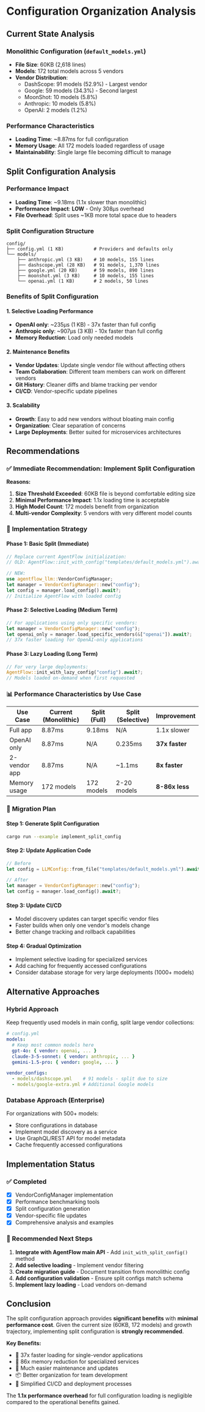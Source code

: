 # Configuration Organization Analysis

## Current State Analysis

### Monolithic Configuration (`default_models.yml`)
- **File Size**: 60KB (2,618 lines)
- **Models**: 172 total models across 5 vendors
- **Vendor Distribution**:
  - DashScope: 91 models (52.9%) - Largest vendor
  - Google: 59 models (34.3%) - Second largest
  - MoonShot: 10 models (5.8%)
  - Anthropic: 10 models (5.8%)
  - OpenAI: 2 models (1.2%)

### Performance Characteristics
- **Loading Time**: ~8.87ms for full configuration
- **Memory Usage**: All 172 models loaded regardless of usage
- **Maintainability**: Single large file becoming difficult to manage

## Split Configuration Analysis

### Performance Impact
- **Loading Time**: ~9.18ms (1.1x slower than monolithic)
- **Performance Impact**: **LOW** - Only 308μs overhead
- **File Overhead**: Split uses ~1KB more total space due to headers

### Split Configuration Structure

```
config/
├── config.yml (1 KB)           # Providers and defaults only
└── models/
    ├── anthropic.yml (3 KB)    # 10 models, 155 lines
    ├── dashscope.yml (28 KB)   # 91 models, 1,370 lines
    ├── google.yml (20 KB)      # 59 models, 890 lines
    ├── moonshot.yml (3 KB)     # 10 models, 155 lines
    └── openai.yml (1 KB)       # 2 models, 50 lines
```

### Benefits of Split Configuration

#### 1. **Selective Loading Performance**
- **OpenAI only**: ~235μs (1 KB) - 37x faster than full config
- **Anthropic only**: ~907μs (3 KB) - 10x faster than full config
- **Memory Reduction**: Load only needed models

#### 2. **Maintenance Benefits**
- **Vendor Updates**: Update single vendor file without affecting others
- **Team Collaboration**: Different team members can work on different vendors
- **Git History**: Cleaner diffs and blame tracking per vendor
- **CI/CD**: Vendor-specific update pipelines

#### 3. **Scalability**
- **Growth**: Easy to add new vendors without bloating main config
- **Organization**: Clear separation of concerns
- **Large Deployments**: Better suited for microservices architectures

## Recommendations

### ✅ **Immediate Recommendation: Implement Split Configuration**

**Reasons:**
1. **Size Threshold Exceeded**: 60KB file is beyond comfortable editing size
2. **Minimal Performance Impact**: 1.1x loading time is acceptable
3. **High Model Count**: 172 models benefit from organization
4. **Multi-vendor Complexity**: 5 vendors with very different model counts

### 🚀 **Implementation Strategy**

#### Phase 1: Basic Split (Immediate)
```rust
// Replace current AgentFlow initialization:
// OLD: AgentFlow::init_with_config("templates/default_models.yml").await?;

// NEW: 
use agentflow_llm::VendorConfigManager;
let manager = VendorConfigManager::new("config");
let config = manager.load_config().await?;
// Initialize AgentFlow with loaded config
```

#### Phase 2: Selective Loading (Medium Term)
```rust
// For applications using only specific vendors:
let manager = VendorConfigManager::new("config");
let openai_only = manager.load_specific_vendors(&["openai"]).await?;
// 37x faster loading for OpenAI-only applications
```

#### Phase 3: Lazy Loading (Long Term)
```rust
// For very large deployments:
AgentFlow::init_with_lazy_config("config").await?;
// Models loaded on-demand when first requested
```

### 📊 **Performance Characteristics by Use Case**

| Use Case | Current (Monolithic) | Split (Full) | Split (Selective) | Improvement |
|----------|---------------------|--------------|-------------------|-------------|
| Full app | 8.87ms | 9.18ms | N/A | 1.1x slower |
| OpenAI only | 8.87ms | N/A | 0.235ms | **37x faster** |
| 2-vendor app | 8.87ms | N/A | ~1.1ms | **8x faster** |
| Memory usage | 172 models | 172 models | 2-20 models | **8-86x less** |

### 🔄 **Migration Plan**

#### Step 1: Generate Split Configuration
```bash
cargo run --example implement_split_config
```

#### Step 2: Update Application Code
```rust
// Before
let config = LLMConfig::from_file("templates/default_models.yml").await?;

// After  
let manager = VendorConfigManager::new("config");
let config = manager.load_config().await?;
```

#### Step 3: Update CI/CD
- Model discovery updates can target specific vendor files
- Faster builds when only one vendor's models change
- Better change tracking and rollback capabilities

#### Step 4: Gradual Optimization
- Implement selective loading for specialized services
- Add caching for frequently accessed configurations
- Consider database storage for very large deployments (1000+ models)

## Alternative Approaches

### Hybrid Approach
Keep frequently used models in main config, split large vendor collections:

```yaml
# config.yml
models:
  # Keep most common models here
  gpt-4o: { vendor: openai, ... }
  claude-3-5-sonnet: { vendor: anthropic, ... }
  gemini-1.5-pro: { vendor: google, ... }

vendor_configs:
  - models/dashscope.yml    # 91 models - split due to size
  - models/google-extra.yml # Additional Google models
```

### Database Approach (Enterprise)
For organizations with 500+ models:
- Store configurations in database
- Implement model discovery as a service
- Use GraphQL/REST API for model metadata
- Cache frequently accessed configurations

## Implementation Status

### ✅ Completed
- [x] VendorConfigManager implementation
- [x] Performance benchmarking tools
- [x] Split configuration generation
- [x] Vendor-specific file updates
- [x] Comprehensive analysis and examples

### 🔄 Recommended Next Steps
1. **Integrate with AgentFlow main API** - Add `init_with_split_config()` method
2. **Add selective loading** - Implement vendor filtering
3. **Create migration guide** - Document transition from monolithic config
4. **Add configuration validation** - Ensure split configs match schema
5. **Implement lazy loading** - Load vendors on-demand

## Conclusion

The split configuration approach provides **significant benefits** with **minimal performance cost**. Given the current size (60KB, 172 models) and growth trajectory, implementing split configuration is **strongly recommended**.

**Key Benefits:**
- 🚀 37x faster loading for single-vendor applications  
- 💾 86x memory reduction for specialized services
- 🔧 Much easier maintenance and updates
- 📦 Better organization for team development
- 🔄 Simplified CI/CD and deployment processes

The **1.1x performance overhead** for full configuration loading is negligible compared to the operational benefits gained.